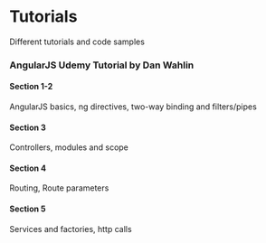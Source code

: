 # Tutorials
Different tutorials and code samples

### AngularJS Udemy Tutorial by Dan Wahlin  

#### Section 1-2  
AngularJS basics, ng directives, two-way binding and filters/pipes  

#### Section 3  
Controllers, modules and scope  

#### Section 4  
Routing, Route parameters  

#### Section 5  
Services and factories, http calls    


